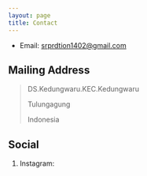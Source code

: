 ```yaml
---
layout: page
title: Contact
---
```


* Email: [srprdtion1402@gmail.com](mailto:srprdtion1402@gmail.com)




## Mailing Address

>DS.Kedungwaru.KEC.Kedungwaru
>
> Tulungagung
>
> Indonesia
> 



## Social
  1. Instagram:
